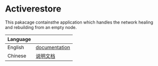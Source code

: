 # Activerestore

This pakacage containsthe application which handles the network healing and rebuilding from an empty node.

|Language| |
|--------|-|
|English| [documentation](https://github.com/activeledger/activeledger/docs/en-gb/restore.md)|
|Chinese| [说明文档](https://github.com/activeledger/activeledger/docs/zh-cn/restore.md)|
